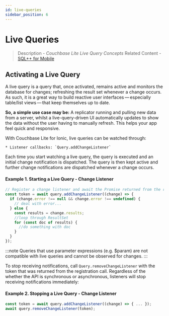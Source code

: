 ```yaml
---
id: live-queries
sidebar_position: 6 
---
```


# Live Queries 

> Description - _Couchbase Lite Live Query Concepts_
> Related Content - [SQL++ for Mobile](sqlplusplus.md)

## Activating a Live Query

A live query is a query that, once activated, remains active and monitors the database for changes; refreshing the result set whenever a change occurs. As such, it is a great way to build reactive user interfaces — especially table/list views — that keep themselves up to date.

**So, a simple use case may be:** A replicator running and pulling new data from a server, whilst a live-query-driven UI automatically updates to show the data without the user having to manually refresh. This helps your app feel quick and responsive.

With Couchbase Lite for Ionic, live queries can be watched through:

    * Listener callbacks: `Query.addChangeListener`

Each time you start watching a live query, the query is executed and an initial change notification is dispatched. The query is then kept active and further change notifications are dispatched whenever a change occurs.

#### Example 1. Starting a Live Query - Change Listener

```typescript
// Register a change listener and await the Promise returned from the registration call.
const token = await query.addChangeListener((change) => {  
  if (change.error !== null && change.error !== undefined) {  
    // deal with error...  
  } else {  
    const results = change.results;  
    //loop through ResultSet  
    for (const doc of results) {  
      //do something with doc                   
    }  
  }  
}); 
```

:::note
Queries that use parameter expressions (e.g. $param) are not compatible with live queries and cannot be observed for changes.
:::

To stop receiving notifications, call `Query.removeChangeListener` with the token that was returned from the registration call. Regardless of the whether the API is synchronous or asynchronous, listeners will stop receiving notifications immediately:

#### Example 2. Stopping a Live Query - Change Listener

```typescript
const token = await query.addChangeListener((change) => { ... });
await query.removeChangeListener(token);
```